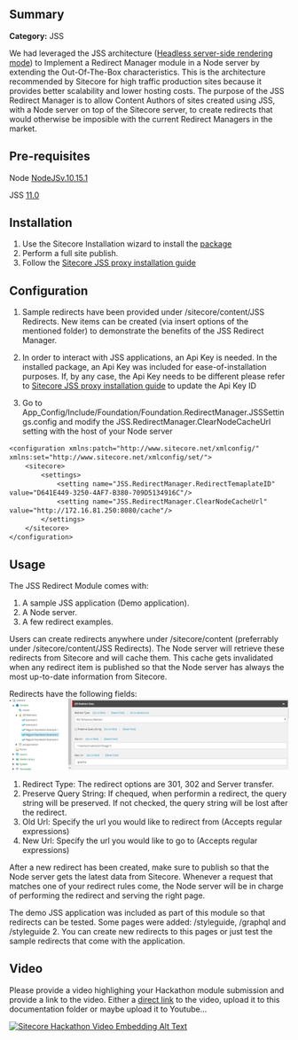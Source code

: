 ## Summary

**Category:** JSS

We had leveraged the JSS architecture ([Headless server-side rendering mode](https://jss.sitecore.com/docs/fundamentals/application-modes)) to Implement a Redirect Manager module in a Node server by extending the Out-Of-The-Box characteristics. This is the architecture recommended by Sitecore for high traffic production sites because it provides better scalability and lower hosting costs. The purpose of the JSS Redirect Manager is to allow Content Authors of sites created using JSS, with a Node server on top of the Sitecore server, to create redirects that would otherwise be imposible with the current Redirect Managers in the market. 

## Pre-requisites


Node [NodeJSv.10.15.1](https://nodejs.org/dist/latest-v10.x/)

JSS [11.0](https://dev.sitecore.net/Downloads/Sitecore_JavaScript_Services/110/Sitecore_JavaScript_Services_1100.aspx)

## Installation

1. Use the Sitecore Installation wizard to install the [package](/sc.packages/JSSRedirectManager-20190302.5.zip)
2. Perform a full site publish.
3. Follow the [Sitecore JSS proxy installation guide](/src/Project/Website/node-headless-ssr-proxy)

## Configuration

1. Sample redirects have been provided under /sitecore/content/JSS Redirects. New items can be created (via insert options of the mentioned folder) to demonstrate the benefits of the JSS Redirect Manager. 

2. In order to interact with JSS applications, an Api Key is needed. In the installed package, an Api Key was included for ease-of-installation purposes. If, by any case, the Api Key needs to be different please refer to [Sitecore JSS proxy installation guide](/src/Project/Website/node-headless-ssr-proxy) to update the Api Key ID

3. Go to App_Config/Include/Foundation/Foundation.RedirectManager.JSSSettings.config and modify the JSS.RedirectManager.ClearNodeCacheUrl setting with the host of your Node server

```
<configuration xmlns:patch="http://www.sitecore.net/xmlconfig/" xmlns:set="http://www.sitecore.net/xmlconfig/set/">
    <sitecore>
        <settings>
            <setting name="JSS.RedirectManager.RedirectTemaplateID" value="D641E449-3250-4AF7-B380-709D5134916C"/>
            <setting name="JSS.RedirectManager.ClearNodeCacheUrl" value="http://172.16.81.250:8080/cache"/>
        </settings>
    </sitecore>
</configuration>
```

## Usage

The JSS Redirect Module comes with:
1. A sample JSS application (Demo application).
2. A Node server.
3. A few redirect examples.

Users can create redirects anywhere under /sitecore/content (preferrably under /sitecore/content/JSS Redirects). The Node server will retrieve these redirects from Sitecore and will cache them. This cache gets invalidated when any redirect item is published so that the Node server has always the most up-to-date information from Sitecore.

Redirects have the following fields: 
![Redirect Fields](https://raw.githubusercontent.com/Sitecore-Hackathon/2019-TEAM-ECUADOR/master/documentation/images/redirect.PNG)

1. Redirect Type: The redirect options are 301, 302 and Server transfer.
2. Preserve Query String: If chequed, when performin a redirect, the query string will be preserved. If not checked, the query string will be lost after the redirect.
3. Old Url: Specify the url you would like to redirect from (Accepts regular expressions)
4. New Url: Specify the url you would like to go to (Accepts regular expressions)

After a new redirect has been created, make sure to publish so that the Node server gets the latest data from Sitecore. Whenever a request that matches one of your redirect rules come, the Node server will be in charge of performing the redirect and serving the right page. 

The demo JSS application was included as part of this module so that redirects can be tested. Some pages were added: /styleguide, /graphql and /styleguide 2. You can create new redirects to this pages or just test the sample redirects that come with the application. 


## Video

Please provide a video highlighing your Hackathon module submission and provide a link to the video. Either a [direct link](https://www.youtube.com/watch?v=EpNhxW4pNKk) to the video, upload it to this documentation folder or maybe upload it to Youtube...

[![Sitecore Hackathon Video Embedding Alt Text](https://img.youtube.com/vi/EpNhxW4pNKk/0.jpg)](https://www.youtube.com/watch?v=EpNhxW4pNKk)
